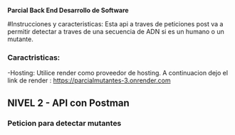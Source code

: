**Parcial Back End Desarrollo de Software**

#Instrucciones y caracteristicas:
Esta api a traves de peticiones post va a permitir detectar a traves de una secuencia de ADN si es un humano o un mutante.

### Caractristicas:
-Hosting: Utilice render como proveedor de hosting. A continuacion dejo el link de render : https://parcialmutantes-3.onrender.com

## NIVEL 2 - API con Postman
### Peticion para detectar mutantes
 
